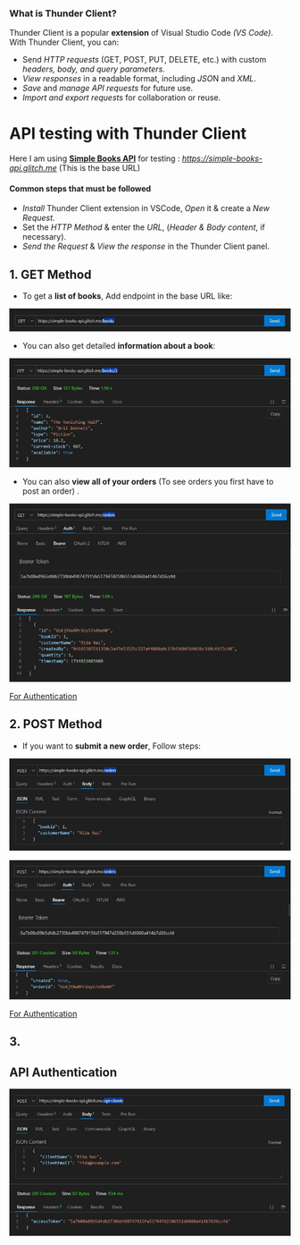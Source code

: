 ### What is Thunder Client?
Thunder Client is a popular **extension** of Visual Studio Code *(VS Code)*. With Thunder Client, you can:

* Send *HTTP requests* (GET, POST, PUT, DELETE, etc.) with custom *headers, body, and query parameters*.
* *View responses* in a readable format, including *JSO*N and *XML*.
* *Save* and *manage API requests* for future use.
* *Import and export requests* for collaboration or reuse.

# API testing with Thunder Client
Here I am using **[Simple Books API](https://github.com/vdespa/introduction-to-postman-course/blob/main/simple-books-api.md)** for testing : *https://simple-books-api.glitch.me* (This is the base URL)

#### Common steps that must be followed
* *Install* Thunder Client extension in VSCode, *Open* it & create a *New Request*.
* Set the *HTTP Method* & enter the *URL*, (*Header & Body content*, if necessary).
* *Send the Request* & *View the response* in the Thunder Client panel.

## 1. GET Method
* To get a **list of books**, Add endpoint in the base URL like:

![App Screenshot](/step17_api/00_api-testing_thunder-client/public/api_1.jpg)

* You can also get detailed **information about a book**:

![App Screenshot](/step17_api/00_api-testing_thunder-client/public/api_2.jpg)

* You can also **view all of your orders** (To see orders you first have to post an order) .

![App Screenshot](/step17_api/00_api-testing_thunder-client/public/api_3.jpg)

[For Authentication](/step17_api/00_api-testing_thunder-client/README.md#api-authentication)

## 2. POST Method
* If you want to **submit a new order**, Follow steps:

![App Screenshot](/step17_api/00_api-testing_thunder-client/public/api_4.jpg)

![App Screenshot](/step17_api/00_api-testing_thunder-client/public/api_5.jpg)

[For Authentication](/step17_api/00_api-testing_thunder-client/README.md#api-authentication)

## 3. 

## API Authentication

![App Screenshot](/step17_api/00_api-testing_thunder-client/public/api_8.jpg)